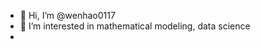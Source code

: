 - 👋 Hi, I’m @wenhao0117
- 👀 I’m interested in mathematical modeling, data science
-

<!---
wenhao0117/wenhao0117 is a ✨ special ✨ repository because its `README.md` (this file) appears on your GitHub profile.
You can click the Preview link to take a look at your changes.
--->
